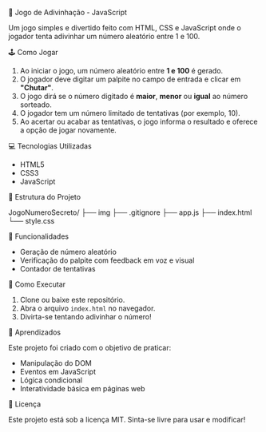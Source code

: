 🎯 Jogo de Adivinhação - JavaScript

Um jogo simples e divertido feito com HTML, CSS e JavaScript onde o jogador tenta adivinhar um número aleatório entre 1 e 100.

🕹️ Como Jogar

1. Ao iniciar o jogo, um número aleatório entre **1 e 100** é gerado.
2. O jogador deve digitar um palpite no campo de entrada e clicar em **"Chutar"**.
3. O jogo dirá se o número digitado é **maior**, **menor** ou **igual** ao número sorteado.
4. O jogador tem um número limitado de tentativas (por exemplo, 10).
5. Ao acertar ou acabar as tentativas, o jogo informa o resultado e oferece a opção de jogar novamente.

💻 Tecnologias Utilizadas

- HTML5
- CSS3
- JavaScript 

📁 Estrutura do Projeto

JogoNumeroSecreto/
├── img
├── .gitignore
├── app.js
├── index.html
└── style.css


🔧 Funcionalidades

- Geração de número aleatório
- Verificação do palpite com feedback em voz e visual
- Contador de tentativas

🚀 Como Executar

1. Clone ou baixe este repositório.
2. Abra o arquivo `index.html` no navegador.
3. Divirta-se tentando adivinhar o número!

🧠 Aprendizados

Este projeto foi criado com o objetivo de praticar:

- Manipulação do DOM
- Eventos em JavaScript
- Lógica condicional
- Interatividade básica em páginas web

📄 Licença

Este projeto está sob a licença MIT. Sinta-se livre para usar e modificar!

